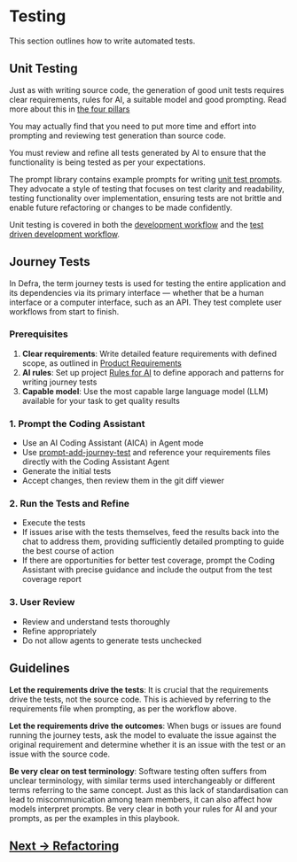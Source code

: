 # Testing

This section outlines how to write automated tests.

## Unit Testing

Just as with writing source code, the generation of good unit tests requires clear requirements, rules for AI, a suitable model and good prompting. Read more about this in [the four pillars](../getting-started/the-four-pillars.md)

You may actually find that you need to put more time and effort into prompting and reviewing test generation than source code. 

You must review and refine all tests generated by AI to ensure that the functionality is being tested as per your expectations.

The prompt library contains example prompts for writing [unit test prompts](../appendix/prompt-library/testing/prompt-add-unit-test.md). They advocate a style of testing that focuses on test clarity and readability, testing functionality over implementation, ensuring tests are not brittle and enable future refactoring or changes to be made confidently.

Unit testing is covered in both the [development workflow](development.md) and the [test driven development workflow](test-driven-development.md). 

## Journey Tests 

In Defra, the term journey tests is used for testing the entire application and its dependencies via its primary interface — whether that be a human interface or a computer interface, such as an API. They test complete user workflows from start to finish.

### Prerequisites

1. **Clear requirements**: Write detailed feature requirements with defined scope, as outlined in [Product Requirements](product-requirements.md)
2. **AI rules**: Set up project [Rules for AI](../appendix/rules-for-ai/) to define apporach and patterns for writing journey tests
3. **Capable model**: Use the most capable large language model (LLM) available for your task to get quality results

### 1. Prompt the Coding Assistant

- Use an AI Coding Assistant (AICA) in Agent mode
- Use [prompt-add-journey-test](../appendix/prompt-library/testing/prompt-add-journey-test.md) and reference your requirements files directly with the Coding Assistant Agent
- Generate the initial tests
- Accept changes, then review them in the git diff viewer

### 2. Run the Tests and Refine  

- Execute the tests
- If issues arise with the tests themselves, feed the results back into the chat to address them, providing sufficiently detailed prompting to guide the best course of action
- If there are opportunities for better test coverage, prompt the Coding Assistant with precise guidance and include the output from the test coverage report

### 3. User Review  

- Review and understand tests thoroughly
- Refine appropriately
- Do not allow agents to generate tests unchecked

## Guidelines

**Let the requirements drive the tests**: It is crucial that the requirements drive the tests, not the source code. This is achieved by referring to the requirements file when prompting, as per the workflow above. 

**Let the requirements drive the outcomes**: When bugs or issues are found running the journey tests, ask the model to evaluate the issue against the original requirement and determine whether it is an issue with the test or an issue with the source code. 

**Be very clear on test terminology**: Software testing often suffers from unclear terminology, with similar terms used interchangeably or different terms referring to the same concept. Just as this lack of standardisation can lead to miscommunication among team members, it can also affect how models interpret prompts. Be very clear in both your rules for AI and your prompts, as per the examples in this playbook.

## [Next -> Refactoring](refactoring.md)